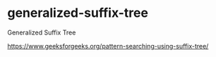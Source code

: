 # generalized-suffix-tree
Generalized Suffix Tree

https://www.geeksforgeeks.org/pattern-searching-using-suffix-tree/
